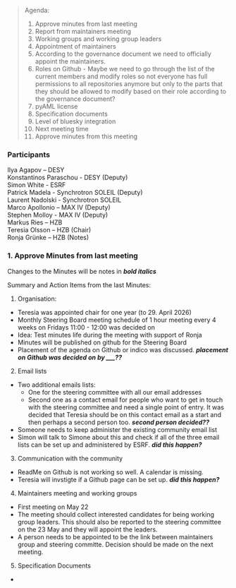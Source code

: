 > Agenda:
>
> 1. Approve minutes from last meeting
> 2. Report from maintainers meeting
> 3. Working groups and working group leaders
> 4. Appointment of maintainers
> 5. According to the governance document we need to officially appoint the maintainers.
> 6. Roles on Github - Maybe we need to go through the list of the current members and modify roles so not everyone has full permissions to all repositories anymore but only to the parts that they should be allowed to modify based on their role according to the governance document?
> 7. pyAML license
> 8. Specification documents
> 9. Level of bluesky integration
> 10. Next meeting time
> 11. Approve minutes from this meeting


### Participants 

Ilya Agapov – DESY   
Konstantinos Paraschou - DESY (Deputy)   
Simon White - ESRF   
Patrick Madela - Synchrotron SOLEIL (Deputy)     
Laurent Nadolski - Synchrotron SOLEIL  
Marco Apollonio – MAX IV (Deputy)  
Stephen Molloy - MAX IV (Deputy)   
Markus Ries – HZB  
Teresia Olsson – HZB (Chair)  
Ronja Grünke – HZB (Notes)    



### 1. Approve Minutes from last meeting   
Changes to the Minutes will be notes in ***bold italics***

Summary and Action Items from the last Minutes:   

1. Organisation:
- Teresia was appointed chair for one year (to 29. April 2026)
- Monthly Steering Board meeting schedule of 1 hour meeting every 4 weeks on Fridays 11:00 - 12:00 was decided on
- Idea: Test minutes life during the meeting with support of Ronja 
- Minutes will be published on github for the Steering Board 
- Placement of the agenda on Github or indico was discussed. ***placement on Github was decided on by ___??***

2. Email lists
- Two additional emails lists:
  -  One for the steering committee with all our email addresses
  -  Second one as a contact email for people who want to get in touch with the steering committee and need a single point of entry. It was decided that Teresia should be on this contact email as a start and then perhaps a second person too. ***second person decided??***
- Someone needs to keep administer the existing community email list
- Simon will talk to Simone about this and check if all of the three email lists can be set up and administered by ESRF. ***did this happen?***

3. Communication with the community
- ReadMe on Github is not working so well. A calendar is missing.
- Teresia will invstigte if a Github page can be set up. ***did this happen?***

4. Maintainers meeting and working groups
- First meeting on May 22
- The meeting should collect interested candidates for being working group leaders. This should also be reported to the steering committee on the 23 May and they will appoint the leaders.
- A person needs to be appointed to be the link between maintainers group and steering committe. Decision should be made on the next meeting.

5. Specification Documents
- 
